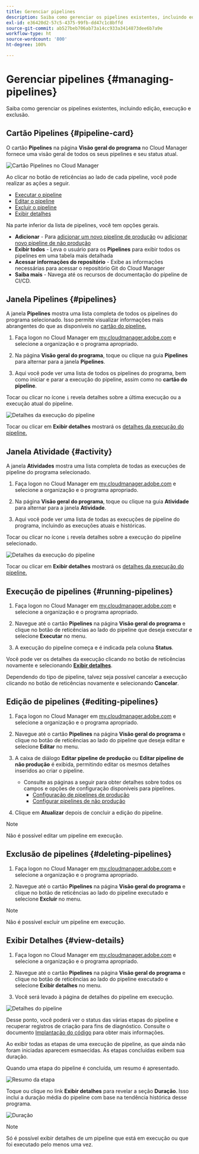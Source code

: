 ```yaml
---
title: Gerenciar pipelines
description: Saiba como gerenciar os pipelines existentes, incluindo edição, execução e exclusão.
exl-id: e36420d2-57c5-4375-99fb-dd47c1c8bffd
source-git-commit: ab527beb706ab73a14cc933a3414873dee6b7a9e
workflow-type: ht
source-wordcount: '800'
ht-degree: 100%

---
```



# Gerenciar pipelines {#managing-pipelines}

Saiba como gerenciar os pipelines existentes, incluindo edição, execução e exclusão.

## Cartão Pipelines {#pipeline-card}

O cartão **Pipelines** na página **Visão geral do programa** no Cloud Manager fornece uma visão geral de todos os seus pipelines e seu status atual.

![Cartão Pipelines no Cloud Manager](/help/assets/configure-pipelines/pipelines-card.png)

Ao clicar no botão de reticências ao lado de cada pipeline, você pode realizar as ações a seguir.

* [Executar o pipeline](#running-pipelines)
* [Editar o pipeline](#editing-pipelines)
* [Excluir o pipeline](#deleting-pipelines)
* [Exibir detalhes](#view-details)

Na parte inferior da lista de pipelines, você tem opções gerais.

* **Adicionar** - Para [adicionar um novo pipeline de produção](/help/using/production-pipelines.md) ou [adicionar novo pipeline de não produção](/help/using/non-production-pipelines.md)
* **Exibir todos** - Leva o usuário para os **Pipelines** para exibir todos os pipelines em uma tabela mais detalhada
* **Acessar informações do repositório** - Exibe as informações necessárias para acessar o repositório Git do Cloud Manager
* **Saiba mais** - Navega até os recursos de documentação do pipeline de CI/CD.

## Janela Pipelines {#pipelines}

A janela **Pipelines** mostra uma lista completa de todos os pipelines do programa selecionado. Isso permite visualizar informações mais abrangentes do que as disponíveis no [cartão do pipeline.](#pipeline-card)

1. Faça logon no Cloud Manager em [my.cloudmanager.adobe.com](https://my.cloudmanager.adobe.com/) e selecione a organização e o programa apropriado.

1. Na página **Visão geral do programa**, toque ou clique na guia **Pipelines** para alternar para a janela **Pipelines**.

1. Aqui você pode ver uma lista de todos os pipelines do programa, bem como iniciar e parar a execução do pipeline, assim como no **cartão do pipeline**.

Tocar ou clicar no ícone `i` revela detalhes sobre a última execução ou a execução atual do pipeline.

![Detalhes da execução do pipeline](/help/assets/configure-pipelines/pipeline-status.png)

Tocar ou clicar em **Exibir detalhes** mostrará os [detalhes da execução do pipeline.](#view-details)

## Janela Atividade {#activity}

A janela **Atividades** mostra uma lista completa de todas as execuções de pipeline do programa selecionado.

1. Faça logon no Cloud Manager em [my.cloudmanager.adobe.com](https://my.cloudmanager.adobe.com/) e selecione a organização e o programa apropriado.

1. Na página **Visão geral do programa**, toque ou clique na guia **Atividade** para alternar para a janela **Atividade**.

1. Aqui você pode ver uma lista de todas as execuções de pipeline do programa, incluindo as execuções atuais e históricas.

Tocar ou clicar no ícone `i` revela detalhes sobre a execução do pipeline selecionado.

![Detalhes da execução do pipeline](/help/assets/configure-pipelines/pipeline-activity.png)

Tocar ou clicar em **Exibir detalhes** mostrará os [detalhes da execução do pipeline.](#view-details)

## Execução de pipelines {#running-pipelines}

1. Faça logon no Cloud Manager em [my.cloudmanager.adobe.com](https://my.cloudmanager.adobe.com/) e selecione a organização e o programa apropriado.

1. Navegue até o cartão **Pipelines** na página **Visão geral do programa** e clique no botão de reticências ao lado do pipeline que deseja executar e selecione **Executar** no menu.

1. A execução do pipeline começa e é indicada pela coluna **Status**.

Você pode ver os detalhes da execução clicando no botão de reticências novamente e selecionando **[Exibir detalhes](#view-details)**.

Dependendo do tipo de pipeline, talvez seja possível cancelar a execução clicando no botão de reticências novamente e selecionando **Cancelar**.

## Edição de pipelines {#editing-pipelines}

1. Faça logon no Cloud Manager em [my.cloudmanager.adobe.com](https://my.cloudmanager.adobe.com/) e selecione a organização e o programa apropriado.

1. Navegue até o cartão **Pipelines** na página **Visão geral do programa** e clique no botão de reticências ao lado do pipeline que deseja editar e selecione **Editar** no menu.

1. A caixa de diálogo **Editar pipeline de produção** ou **Editar pipeline de não produção** é exibida, permitindo editar os mesmos detalhes inseridos ao criar o pipeline.

   * Consulte as páginas a seguir para obter detalhes sobre todos os campos e opções de configuração disponíveis para pipelines.
      * [Configuração de pipelines de produção](/help/using/production-pipelines.md)
      * [Configurar pipelines de não produção](/help/using/non-production-pipelines.md)

1. Clique em **Atualizar** depois de concluir a edição do pipeline.

>[!NOTE]
>
>Não é possível editar um pipeline em execução.

## Exclusão de pipelines {#deleting-pipelines}

1. Faça logon no Cloud Manager em [my.cloudmanager.adobe.com](https://my.cloudmanager.adobe.com/) e selecione a organização e o programa apropriado.

1. Navegue até o cartão **Pipelines** na página **Visão geral do programa** e clique no botão de reticências ao lado do pipeline executado e selecione **Excluir** no menu.

>[!NOTE]
>
>Não é possível excluir um pipeline em execução.

## Exibir Detalhes {#view-details}

1. Faça logon no Cloud Manager em [my.cloudmanager.adobe.com](https://my.cloudmanager.adobe.com/) e selecione a organização e o programa apropriado.

1. Navegue até o cartão **Pipelines** na página **Visão geral do programa** e clique no botão de reticências ao lado do pipeline executado e selecione **Exibir detalhes** no menu.

1. Você será levado à página de detalhes do pipeline em execução.

![Detalhes do pipeline](/help/assets/configure-pipelines/pipeline-running-details.png)

Desse ponto, você poderá ver o status das várias etapas do pipeline e recuperar registros de criação para fins de diagnóstico. Consulte o documento [Implantação do código](/help/using/code-deployment.md) para obter mais informações.

Ao exibir todas as etapas de uma execução de pipeline, as que ainda não foram iniciadas aparecem esmaecidas. As etapas concluídas exibem sua duração.

Quando uma etapa do pipeline é concluída, um resumo é apresentado.

![Resumo da etapa](/help/assets/configure-pipelines/pipeline-step.png)

Toque ou clique no link **Exibir detalhes** para revelar a seção **Duração**. Isso inclui a duração média do pipeline com base na tendência histórica desse programa.

![Duração](/help/assets/configure-pipelines/duration.png)

>[!NOTE]
>
>Só é possível exibir detalhes de um pipeline que está em execução ou que foi executado pelo menos uma vez.
